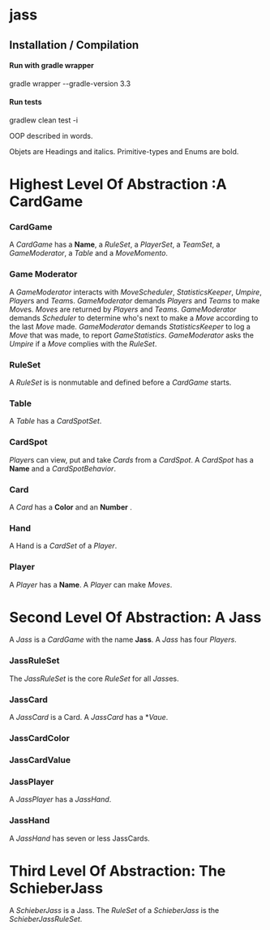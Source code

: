 
# jass

## Installation / Compilation

#### Run with gradle wrapper 
gradle wrapper --gradle-version 3.3
#### Run tests
gradlew clean test -i

OOP described in words.

Objets are Headings and italics. Primitive-types and Enums are bold.

# Highest Level Of Abstraction :A CardGame

### CardGame
A *CardGame* has a **Name**, a *RuleSet*, a *PlayerSet*, a *TeamSet*, a *GameModerator*, a *Table* and a *MoveMomento*. 

### Game Moderator
A *GameModerator* interacts with *MoveScheduler*, *StatisticsKeeper*, *Umpire*, *Player*s and *Team*s. *GameModerator* demands *Players* and *Teams* to make *Move*s.  *Moves* are returned by *Players* and *Teams*. *GameModerator* demands *Scheduler* to determine who's next to make a *Move* according to the last *Move* made. *GameModerator* demands *StatisticsKeeper* to log a *Move* that was made, to report *GameStatistics*. *GameModerator* asks the *Umpire* if a *Move* complies with the *RuleSet*.
 


### RuleSet
A *RuleSet* is is nonmutable and defined before a *CardGame* starts.

### Table
A *Table* has a *CardSpotSet*.

### CardSpot
*Player*s can view, put and take *Cards* from a *CardSpot*. A *CardSpot* has a **Name** and a *CardSpotBehavior*.
	

### Card
A *Card* has a **Color** and an **Number** .

### Hand

A Hand is a *CardSet* of a *Player*.

### Player
A *Player* has a **Name**. A *Player* can make *Moves*.

# Second Level Of Abstraction: A Jass
A *Jass* is a *CardGame* with the name **Jass**. 
A *Jass* has four *Players*.

### JassRuleSet

The *JassRuleSet* is the core *RuleSet* for all *Jass*es. 

### JassCard
A *JassCard* is a Card.
A *JassCard* has a **Vaue*.

### JassCardColor

### JassCardValue

### JassPlayer
A *JassPlayer* has a *JassHand*.

### JassHand
A *JassHand* has seven or less JassCards.


# Third Level Of Abstraction: The SchieberJass

A *SchieberJass* is a Jass.
The *RuleSet* of a *SchieberJass* is the *SchieberJassRuleSet*.
 
